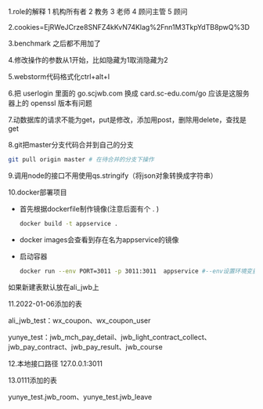 1.role的解释 1 机构所有者 2 教务 3 老师 4 顾问主管 5 顾问

2.cookies=EjRWeJCrze8SNFZ4kKvN74Klag%2Fnn1M3TkpYdTB8pwQ%3D

3.benchmark 之后都不用加了

4.修改操作的参数从1开始，比如隐藏为1取消隐藏为2

5.webstorm代码格式化ctrl+alt+l

6.把 userlogin 里面的 go.scjwb.com 换成 card.sc-edu.com/go
应该是这服务器上的 openssl 版本有问题

7.动数据库的请求不能为get，put是修改，添加用post，删除用delete，查找是get

8.git把master分支代码合并到自己的分支

```bash
git pull origin master # 在待合并的分支下操作
```

9.调用node的接口不用使用qs.stringify（将json对象转换成字符串）

10.docker部署项目

- 首先根据dockerfile制作镜像(注意后面有个 . )

  ```bash
  docker build -t appservice .
  ```

- docker images会查看到存在名为appservice的镜像

- 启动容器

  ```bash
  docker run --env PORT=3011 -p 3011:3011  appservice #--env设置环境变量 -p指定端口映射
  ```

  

如果新建表默认放在ali_jwb上



11.2022-01-06添加的表

ali_jwb_test：wx_coupon、wx_coupon_user

yunye_test：jwb_mch_pay_detail、jwb_light_contract_collect、jwb_pay_contract、jwb_pay_result、jwb_course

12.本地接口路径 127.0.0.1:3011

13.0111添加的表

yunye_test.jwb_room、yunye_test.jwb_leave





